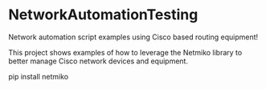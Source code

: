 # NetworkAutomationTesting
Network automation script examples using Cisco based routing equipment!


This project shows examples of how to leverage the Netmiko library to better manage Cisco network devices and equipment.


pip install netmiko
